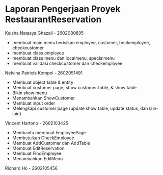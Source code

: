 # Laporan Pengerjaan Proyek RestaurantReservation

Keisha Natasya Ghazali - 2602080895
- membuat main menu berisikan employee, customer, heckemployee, checkcustomer
- membuat class employee
- membuat class menu dan localmenu, specialmenu
- membuat validasi checkcustomer dan checkemployee

Nelvina Patricia Kompoi - 2602051491
- Membuat object table & entity
- Membuat customer page, show customer table, & show table
- Bikin show menu
- Menambahkan ShowCustomer
- Membuat input order
- Melengkapi customer page (update show table, update status, dan lain-lain)

Vincent Hartono - 2602103425
- Membantu membuat EmployeePage
- Membetulkan CheckEmployee
- Membuat AddCustomer dan AddTable
- Membuat EditReservation
- Membuat FindEmployee
- Menambahkan EditMenu

Richard Ho - 2602105456